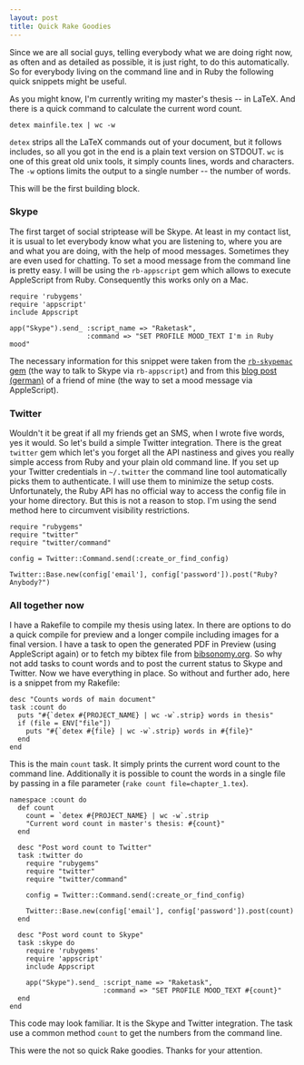 ```yaml
--- 
layout: post
title: Quick Rake Goodies
---
```

Since we are all social guys, telling everybody what we are doing right now, as often and as detailed as possible, it is just right, to do this automatically. So for everybody living on the command line and in Ruby the following quick snippets might be useful.

As you might know, I'm currently writing my master's thesis -- in LaTeX. And there is a quick command to calculate the current word count. 

    detex mainfile.tex | wc -w

`detex` strips all the LaTeX commands out of your document, but it follows includes, so all you got in the end is a plain text version on STDOUT. `wc` is one of this great old unix tools, it simply counts lines, words and characters. The `-w` options limits the output to a single number -- the number of words.

This will be the first building block.

### Skype

The first target of social striptease will be Skype. At least in my contact list, it is usual to let everybody know what you are listening to, where you are and what you are doing, with the help of mood messages. Sometimes they are even used for chatting. To set a mood message from the command line is pretty easy. I will be using the `rb-appscript` gem which allows to execute AppleScript from Ruby. Consequently this works only on a Mac.

    require 'rubygems'
    require 'appscript'
    include Appscript

    app("Skype").send_ :script_name => "Raketask",
                       :command => "SET PROFILE MOOD_TEXT I'm in Ruby mood"

The necessary information for this snippet were taken from the [`rb-skypemac` gem](http://rb-skypemac.rubyforge.org/) (the way to talk to Skype via `rb-appscript`) and from this [blog post (german)](http://blog.grundprinzip.de/articles/2008/02/25/mac-skype-status-von-der-kommandozeile-setzen/) of a friend of mine (the way to set a mood message via AppleScript).

### Twitter

Wouldn't it be great if all my friends get an SMS, when I wrote five words, yes it would. So let's build a simple Twitter integration. There is the great `twitter` gem which let's you forget all the API nastiness and gives you really simple access from Ruby and your plain old command line. If you set up your Twitter credentials in `~/.twitter` the command line tool automatically picks them to authenticate. I will use them to minimize the setup costs. Unfortunately, the Ruby API has no official way to access the config file in your home directory. But this is not a reason to stop. I'm using the send method here to circumvent visibility restrictions.

    require "rubygems"
    require "twitter"
    require "twitter/command"

    config = Twitter::Command.send(:create_or_find_config)

    Twitter::Base.new(config['email'], config['password']).post("Ruby? Anybody?")

### All together now

I have a Rakefile to compile my thesis using latex. In there are options to do a quick compile for preview and a longer compile including images for a final version. I have a task to open the generated PDF in Preview (using AppleScript again) or to fetch my bibtex file from [bibsonomy.org](http://www.bibsonomy.org). So why not add tasks to count words and to post the current status to Skype and Twitter. Now we have everything in place. So without and further ado, here is a snippet from my Rakefile:

    desc "Counts words of main document"
    task :count do
      puts "#{`detex #{PROJECT_NAME} | wc -w`.strip} words in thesis"
      if (file = ENV["file"])
        puts "#{`detex #{file} | wc -w`.strip} words in #{file}"
      end
    end

This is the main `count` task. It simply prints the current word count to the command line. Additionally it is possible to count the words in a single file by passing in a file parameter (`rake count file=chapter_1.tex`).

    namespace :count do
      def count
        count = `detex #{PROJECT_NAME} | wc -w`.strip
        "Current word count in master's thesis: #{count}"
      end

      desc "Post word count to Twitter"
      task :twitter do
        require "rubygems"
        require "twitter"
        require "twitter/command"

        config = Twitter::Command.send(:create_or_find_config)

        Twitter::Base.new(config['email'], config['password']).post(count)
      end

      desc "Post word count to Skype"
      task :skype do
        require 'rubygems'
        require 'appscript'
        include Appscript

        app("Skype").send_ :script_name => "Raketask",
                           :command => "SET PROFILE MOOD_TEXT #{count}"
      end              
    end

This code may look familiar. It is the Skype and Twitter integration. The task use a common method `count` to get the numbers from the command line.

This were the not so quick Rake goodies. Thanks for your attention.
